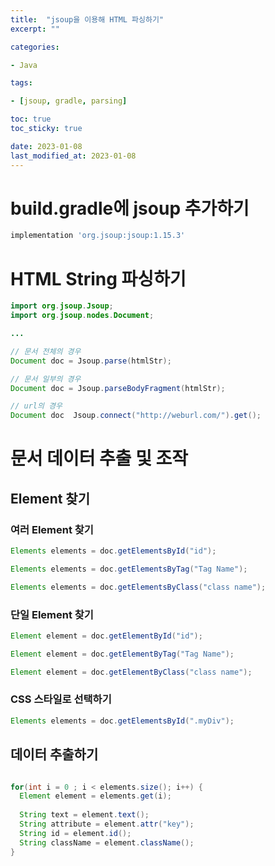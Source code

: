 ```yaml
---
title:  "jsoup을 이용해 HTML 파싱하기"
excerpt: ""

categories:

- Java

tags:

- [jsoup, gradle, parsing]

toc: true
toc_sticky: true

date: 2023-01-08
last_modified_at: 2023-01-08
---
```


# build.gradle에 jsoup 추가하기
```gradle
implementation 'org.jsoup:jsoup:1.15.3'
```

# HTML String 파싱하기

```java
import org.jsoup.Jsoup;
import org.jsoup.nodes.Document;

...

// 문서 전체의 경우
Document doc = Jsoup.parse(htmlStr);

// 문서 일부의 경우
Document doc = Jsoup.parseBodyFragment(htmlStr);

// url의 경우
Document doc  Jsoup.connect("http://weburl.com/").get();
```

# 문서 데이터 추출 및 조작

## Element 찾기

### 여러 Element 찾기 
```java
Elements elements = doc.getElementsById("id");

Elements elements = doc.getElementsByTag("Tag Name");

Elements elements = doc.getElementsByClass("class name");
```

### 단일 Element 찾기
```java
Element element = doc.getElementById("id");

Element element = doc.getElementByTag("Tag Name");

Element element = doc.getElementByClass("class name");
```

### CSS 스타일로 선택하기
```java
Elements elements = doc.getElementsById(".myDiv");
```


## 데이터 추출하기

```java

for(int i = 0 ; i < elements.size(); i++) {
  Element element = elements.get(i);
  
  String text = element.text();
  String attribute = element.attr("key");
  String id = element.id();
  String className = element.className();
}

```